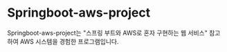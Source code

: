 # Springboot-aws-project

Springboot-aws-project는 "스프링 부트와 AWS로 혼자 구현하는 웹 서비스" 참고하여 AWS 시스템을 경험한 프로그램입니다.
